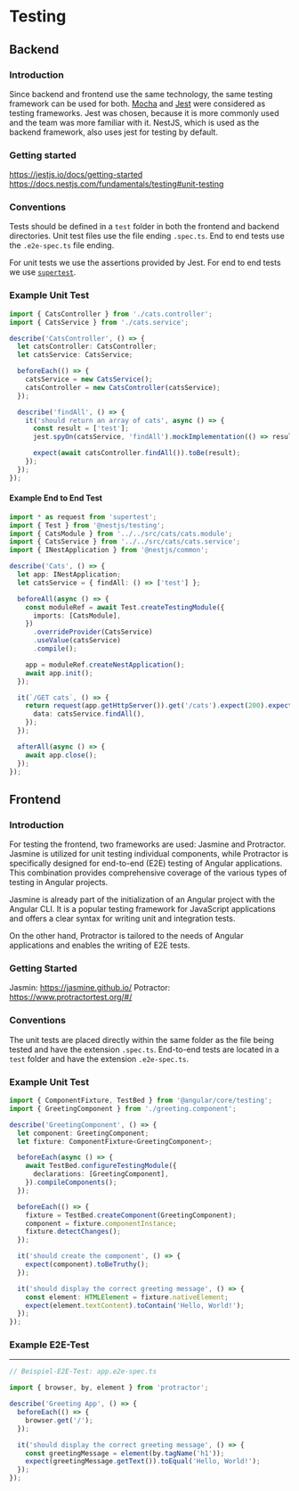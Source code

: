 # Testing

## Backend

### Introduction

Since backend and frontend use the same technology, the same testing framework can be used for both. [Mocha](https://github.com/mochajs/mocha) and [Jest](https://github.com/jestjs/jest) were considered as testing frameworks. Jest was chosen, because it is more commonly used and the team was more familiar with it. NestJS, which is used as the backend framework, also uses jest for testing by default.

### Getting started

<https://jestjs.io/docs/getting-started>
<https://docs.nestjs.com/fundamentals/testing#unit-testing>

### Conventions

Tests should be defined in a `test` folder in both the frontend and backend directories. Unit test files use the file ending `.spec.ts`. End to end tests use the `.e2e-spec.ts` file ending.

For unit tests we use the assertions provided by Jest. For end to end tests we use [`supertest`](https://github.com/ladjs/supertest).

### Example Unit Test

```ts
import { CatsController } from './cats.controller';
import { CatsService } from './cats.service';

describe('CatsController', () => {
  let catsController: CatsController;
  let catsService: CatsService;

  beforeEach(() => {
    catsService = new CatsService();
    catsController = new CatsController(catsService);
  });

  describe('findAll', () => {
    it('should return an array of cats', async () => {
      const result = ['test'];
      jest.spyOn(catsService, 'findAll').mockImplementation(() => result);

      expect(await catsController.findAll()).toBe(result);
    });
  });
});
```

#### Example End to End Test

```ts
import * as request from 'supertest';
import { Test } from '@nestjs/testing';
import { CatsModule } from '../../src/cats/cats.module';
import { CatsService } from '../../src/cats/cats.service';
import { INestApplication } from '@nestjs/common';

describe('Cats', () => {
  let app: INestApplication;
  let catsService = { findAll: () => ['test'] };

  beforeAll(async () => {
    const moduleRef = await Test.createTestingModule({
      imports: [CatsModule],
    })
      .overrideProvider(CatsService)
      .useValue(catsService)
      .compile();

    app = moduleRef.createNestApplication();
    await app.init();
  });

  it(`/GET cats`, () => {
    return request(app.getHttpServer()).get('/cats').expect(200).expect({
      data: catsService.findAll(),
    });
  });

  afterAll(async () => {
    await app.close();
  });
});
```

## Frontend

### Introduction

For testing the frontend, two frameworks are used: Jasmine and Protractor. Jasmine is utilized for unit testing individual components, while Protractor is specifically designed for end-to-end (E2E) testing of Angular applications. This combination provides comprehensive coverage of the various types of testing in Angular projects.

Jasmine is already part of the initialization of an Angular project with the Angular CLI. It is a popular testing framework for JavaScript applications and offers a clear syntax for writing unit and integration tests.

On the other hand, Protractor is tailored to the needs of Angular applications and enables the writing of E2E tests.

### Getting Started

Jasmin: https://jasmine.github.io/
Potractor: https://www.protractortest.org/#/

### Conventions

The unit tests are placed directly within the same folder as the file being tested and have the extension `.spec.ts`. End-to-end tests are located in a `test` folder and have the extension `.e2e-spec.ts`.

### Example Unit Test

```ts
import { ComponentFixture, TestBed } from '@angular/core/testing';
import { GreetingComponent } from './greeting.component';

describe('GreetingComponent', () => {
  let component: GreetingComponent;
  let fixture: ComponentFixture<GreetingComponent>;

  beforeEach(async () => {
    await TestBed.configureTestingModule({
      declarations: [GreetingComponent],
    }).compileComponents();
  });

  beforeEach(() => {
    fixture = TestBed.createComponent(GreetingComponent);
    component = fixture.componentInstance;
    fixture.detectChanges();
  });

  it('should create the component', () => {
    expect(component).toBeTruthy();
  });

  it('should display the correct greeting message', () => {
    const element: HTMLElement = fixture.nativeElement;
    expect(element.textContent).toContain('Hello, World!');
  });
});
```

### Example E2E-Test

---

```ts
// Beispiel-E2E-Test: app.e2e-spec.ts

import { browser, by, element } from 'protractor';

describe('Greeting App', () => {
  beforeEach(() => {
    browser.get('/');
  });

  it('should display the correct greeting message', () => {
    const greetingMessage = element(by.tagName('h1'));
    expect(greetingMessage.getText()).toEqual('Hello, World!');
  });
});
```
